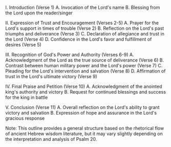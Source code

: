 I. Introduction (Verse 1)
    A. Invocation of the Lord's name
    B. Blessing from the Lord upon the reader/singer

II. Expression of Trust and Encouragement (Verses 2-5)
    A. Prayer for the Lord's support in times of trouble (Verse 2)
    B. Reflection on the Lord's past triumphs and deliverance (Verse 3)
    C. Declaration of allegiance and trust in the Lord (Verse 4)
    D. Confidence in the Lord's favor and fulfillment of desires (Verse 5)

III. Recognition of God's Power and Authority (Verses 6-9)
    A. Acknowledgment of the Lord as the true source of deliverance (Verse 6)
    B. Contrast between human military power and the Lord's power (Verse 7)
    C. Pleading for the Lord's intervention and salvation (Verse 8)
    D. Affirmation of trust in the Lord's ultimate victory (Verse 9)

IV. Final Praise and Petition (Verse 10)
    A. Acknowledgment of the anointed king's authority and victory
    B. Request for continued blessings and success for the king in battle

V. Conclusion (Verse 11)
    A. Overall reflection on the Lord's ability to grant victory and salvation
    B. Expression of hope and assurance in the Lord's gracious response

Note: This outline provides a general structure based on the rhetorical flow of ancient Hebrew wisdom literature, but it may vary slightly depending on the interpretation and analysis of Psalm 20.